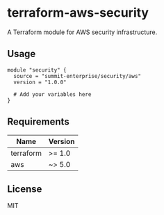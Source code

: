 # terraform-aws-security

A Terraform module for AWS security infrastructure.

## Usage

```hcl
module "security" {
  source = "summit-enterprise/security/aws"
  version = "1.0.0"
  
  # Add your variables here
}
```

## Requirements

| Name | Version |
|------|---------|
| terraform | >= 1.0 |
| aws | ~> 5.0 |

## License

MIT

